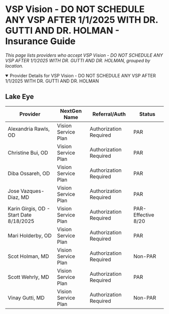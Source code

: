 # VSP Vision - DO NOT SCHEDULE ANY VSP AFTER 1/1/2025 WITH DR. GUTTI AND DR. HOLMAN - Insurance Guide

*This page lists providers who accept VSP Vision - DO NOT SCHEDULE ANY VSP AFTER 1/1/2025 WITH DR. GUTTI AND DR. HOLMAN, grouped by location.*

<details open><summary>Provider Details for VSP Vision - DO NOT SCHEDULE ANY VSP AFTER 1/1/2025 WITH DR. GUTTI AND DR. HOLMAN</summary>

## Lake Eye 

| Provider | NextGen Name | Referral/Auth | Status |
|----------|-------------|--------------|--------|
| Alexandria Rawls, OD | Vision Service Plan | Authorization Required | PAR |
| Christine Bui, OD | Vision Service Plan | Authorization Required | PAR |
| Diba Ossareh, OD | Vision Service Plan | Authorization Required | PAR |
| Jose Vazques-Diaz, MD | Vision Service Plan | Authorization Required | PAR |
| Karin Girgis, OD - Start Date 8/18/2025 | Vision Service Plan | Authorization Required | PAR- Effective 8/20 |
| Mari Holderby, OD | Vision Service Plan | Authorization Required | PAR |
| Scot Holman, MD | Vision Service Plan | Authorization Required | Non-PAR |
| Scott Wehrly, MD | Vision Service Plan | Authorization Required | PAR |
| Vinay Gutti, MD | Vision Service Plan | Authorization Required | Non-PAR |

</details>

